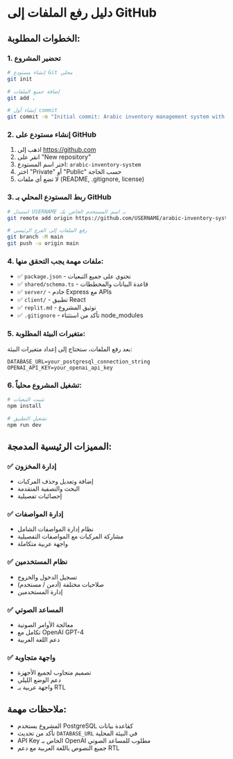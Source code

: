 # دليل رفع الملفات إلى GitHub

## الخطوات المطلوبة:

### 1. تحضير المشروع
```bash
# إنشاء مستودع Git محلي
git init

# إضافة جميع الملفات
git add .

# إنشاء أول commit
git commit -m "Initial commit: Arabic inventory management system with specifications"
```

### 2. إنشاء مستودع على GitHub
1. اذهب إلى https://github.com
2. انقر على "New repository"
3. اختر اسم المستودع: `arabic-inventory-system`
4. اختر "Private" أو "Public" حسب الحاجة
5. لا تضع أي ملفات (README, .gitignore, license)

### 3. ربط المستودع المحلي بـ GitHub
```bash
# استبدل USERNAME بـ اسم المستخدم الخاص بك
git remote add origin https://github.com/USERNAME/arabic-inventory-system.git

# رفع الملفات إلى الفرع الرئيسي
git branch -M main
git push -u origin main
```

### 4. ملفات مهمة يجب التحقق منها:
- ✅ `package.json` - تحتوي على جميع التبعيات
- ✅ `shared/schema.ts` - قاعدة البيانات والمخططات
- ✅ `server/` - خادم Express مع APIs
- ✅ `client/` - تطبيق React
- ✅ `replit.md` - توثيق المشروع
- ✅ `.gitignore` - تأكد من استثناء node_modules

### 5. متغيرات البيئة المطلوبة:
بعد رفع الملفات، ستحتاج إلى إعداد متغيرات البيئة:

```env
DATABASE_URL=your_postgresql_connection_string
OPENAI_API_KEY=your_openai_api_key
```

### 6. تشغيل المشروع محلياً:
```bash
# تثبيت التبعيات
npm install

# تشغيل التطبيق
npm run dev
```

## المميزات الرئيسية المدمجة:

### ✅ إدارة المخزون
- إضافة وتعديل وحذف المركبات
- البحث والتصفية المتقدمة
- إحصائيات تفصيلية

### ✅ إدارة المواصفات
- نظام إدارة المواصفات الشامل
- مشاركة المركبات مع المواصفات التفصيلية
- واجهة عربية متكاملة

### ✅ نظام المستخدمين
- تسجيل الدخول والخروج
- صلاحيات مختلفة (أدمن / مستخدم)
- إدارة المستخدمين

### ✅ المساعد الصوتي
- معالجة الأوامر الصوتية
- تكامل مع OpenAI GPT-4
- دعم اللغة العربية

### ✅ واجهة متجاوبة
- تصميم متجاوب لجميع الأجهزة
- دعم الوضع الليلي
- واجهة عربية بـ RTL

## ملاحظات مهمة:
- المشروع يستخدم PostgreSQL كقاعدة بيانات
- تأكد من تحديث `DATABASE_URL` في البيئة المحلية
- API Key الخاص بـ OpenAI مطلوب للمساعد الصوتي
- جميع النصوص باللغة العربية مع دعم RTL